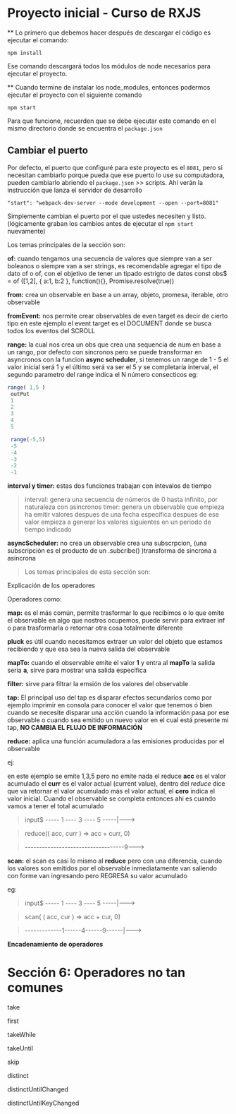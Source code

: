 # Proyecto inicial - Curso de RXJS

** Lo primero que debemos hacer después de descargar el código es ejecutar el comando:

```
npm install
```
Ese comando descargará todos los módulos de node necesarios para ejecutar el proyecto.


** Cuando termine de instalar los node_modules, entonces podermos ejecutar el proyecto con el siguiente comando

```
npm start
```
Para que funcione, recuerden que se debe ejecutar este comando en el mismo directorio donde se encuentra el ```package.json```

## Cambiar el puerto
Por defecto, el puerto que configuré para este proyecto es el ```8081```, pero si necesitan cambiarlo porque pueda que ese puerto lo use su computadora, pueden cambiarlo abriendo el ```package.json``` >> scripts. Ahí verán la instrucción que lanza el servidor de desarrollo

```
"start": "webpack-dev-server --mode development --open --port=8081"
```

Simplemente cambian el puerto por el que ustedes necesiten y listo. (lógicamente graban los cambios antes de ejecutar el ```npm start``` nuevamente)


Los temas principales de la sección son:

**of:** cuando tengamos una secuencia de valores que siempre van a ser boleanos o siempre van a ser strings,
 es recomendable agregar el tipo de dato of<string> o of<number>, con el objetivo de tener un tipado estrigto de datos
 const obs$ = of ([1,2], { a:1, b:2 }, function(){}, Promise.resolve(true))

 **from:** crea un observable en base a un array, objeto, promesa, iterable, otro observable

**fromEvent:** nos permite crear observables de even target es decir de cierto tipo
en este ejemplo el event target es el DOCUMENT donde se busca todos los eventos del SCROLL

**range:** la cual nos crea un obs que crea una sequencia de num en base a un rango, por defecto con sincronos pero se puede transformar en asyncronos con la funcion **async scheduler**, si tenemos un range de 1 - 5 el valor inicial será 1 y el último será va ser el 5 y se completaría
interval, el segundo parametro del range indica el N número consecticos 
eg: 
````js
range( 1,5 )
 outPut
 1
 2
 3
 4
 5

 range(-5,5)
 -5
 -4
 -3
 -2
 -1
````

 

**interval y timer:** estas dos funciones trabajan con intevalos de tiempo

>interval: genera una secuencia de números de 0 hasta infinito, por naturaleza con asincronos
>timer: genera un observable que empieza ha emitir valores despues de una fecha específica despues de ese valor empieza a generar los valores siguientes en un periodo de tiempo indicado 



 **asyncScheduler:** no crea un observable crea una subscrpcion, (una subscripción es el producto de un .subcribe()  )transforma de sincrona a asincrona



>Los temas principales de esta sección son:

Explicación de los operadores

Operadores como:

**map:** es el más común, permite trasformar lo que recibimos o lo que emite el observable en algo que
nostros ocupemos, puede servir para extraer inf o para trasformarla o retornar otra cosa totalmente diferente

**pluck** es útil cuando necesitamos extraer un valor del objeto que estamos recibiendo y que esa sea la nueva salida del observable

**mapTo:** 
cuando el observable emite el valor **1** y entra al **mapTo** la salida sería **a**, sirve para mostrar una salida específica 

**filter:** sirve para filtrar la emsión de los valores del observable

**tap:** El principal uso del tap es disparar efectos secundarios como por ejemplo imprimir en consola para conocer el valor que tenemos ó bien cuando se necesite disparar una acción cuando la información pasa por ese observable o cuando sea emitido un nuevo valor en el cual está presente mi tap, **NO CAMBIA EL FLUJO DE INFORMACIÓN**

**reduce:** aplica una función acumuladora a las emisiones producidas por el observable 

ej:

en este ejemplo se emite 1,3,5 pero no emite nada el reduce **acc** es el valor acumulado el **curr** es el valor actual (current value), dentro del *reduce* dice que va retornar el valor acumulado más el valor actual, el **cero** indica el valor inicial.
Cuando el observable se completa entonces ahi es cuando vamos a tener el total acumulado    

> input$ ----- 1 ---- 3 ---- 5 -----|--->

> reduce(( acc, curr ) => acc + curr, 0)

> -----------------------------------9--->

**scan:** el scan es casi lo mismo al **reduce** pero con una diferencia, cuando los valores son emitidos por el observable inmediatamente van saliendo con forme van ingresando pero REGRESA su valor acumulado

eg: 

> input$ ----- 1 ---- 3 ---- 5 -----|--->

> scan( ( acc, cur ) => acc + cur, 0)

> -------------1------4------9------|--->

**Encadenamiento de operadores**

# Sección 6: Operadores no tan comunes

take

first

takeWhile

takeUntil

skip

distinct

distinctUntilChanged

distinctUntilKeyChanged

